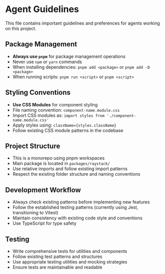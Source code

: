 # Agent Guidelines

This file contains important guidelines and preferences for agents working on this project.

## Package Management
- **Always use `pnpm`** for package management operations
- Never use `npm` or `yarn` commands
- When installing dependencies: `pnpm add <package>` or `pnpm add -D <package>`
- When running scripts: `pnpm run <script>` or `pnpm <script>`

## Styling Conventions
- **Use CSS Modules** for component styling
- File naming convention: `component-name.module.css`
- Import CSS modules as: `import styles from './component-name.module.css'`
- Apply styles using: `className={styles.className}`
- Follow existing CSS module patterns in the codebase

## Project Structure
- This is a monorepo using pnpm workspaces
- Main package is located in `packages/raystack/`
- Use relative imports and follow existing import patterns
- Respect the existing folder structure and naming conventions

## Development Workflow
- Always check existing patterns before implementing new features
- Follow the established testing patterns (currently using Jest, transitioning to Vitest)
- Maintain consistency with existing code style and conventions
- Use TypeScript for type safety

## Testing
- Write comprehensive tests for utilities and components
- Follow existing test patterns and structures
- Use appropriate testing utilities and mocking strategies
- Ensure tests are maintainable and readable